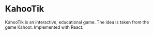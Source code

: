 # KahooTik 

 KahooTik is an interactive, educational game. The idea is taken from the game Kahoot. Implemented with React.
